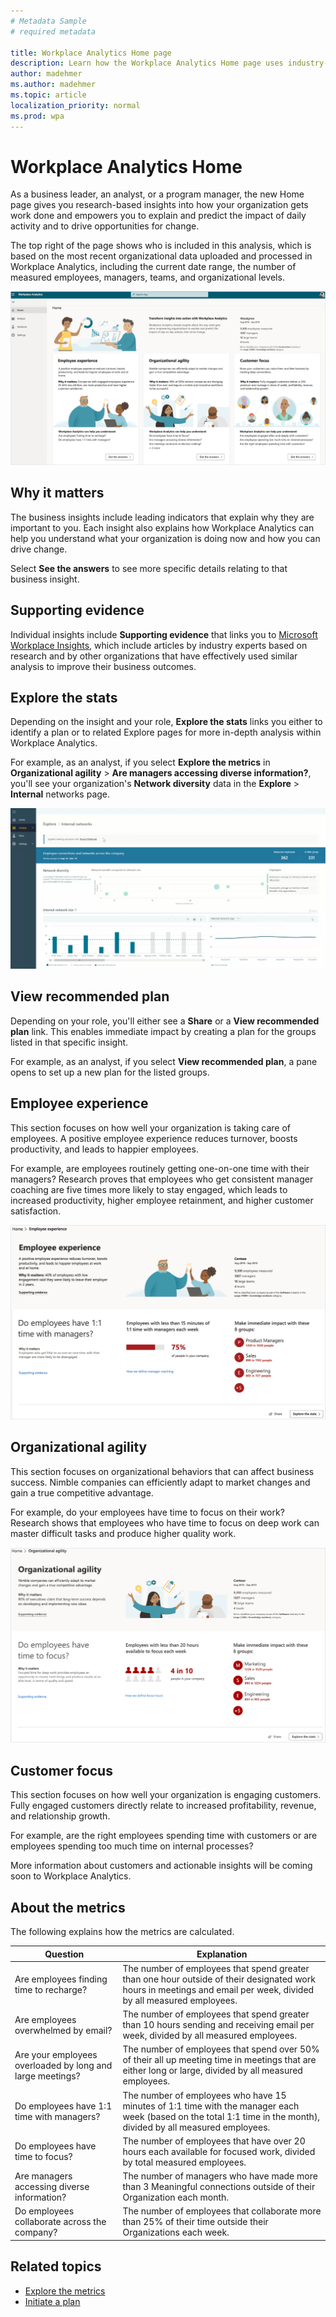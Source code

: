 ```yaml
---
# Metadata Sample
# required metadata

title: Workplace Analytics Home page
description: Learn how the Workplace Analytics Home page uses industry-based research to show you actionable insights into more effective business outcomes
author: madehmer
ms.author: madehmer
ms.topic: article
localization_priority: normal 
ms.prod: wpa
---
```


# Workplace Analytics Home

As a business leader, an analyst, or a program manager, the new Home page gives you research-based insights into how your organization gets work done and empowers you to explain and predict the impact of daily activity and to drive opportunities for change.

The top right of the page shows who is included in this analysis, which is based on the most recent organizational data uploaded and processed in Workplace Analytics, including the current date range, the number of measured employees, managers, teams, and organizational levels.

![Home page](../images/wpa/use/wpa-home.png)

## Why it matters

The business insights include leading indicators that explain why they are important to you. Each insight also explains how Workplace Analytics can help you understand what your organization is doing now and how you can drive change.

Select **See the answers** to see more specific details relating to that business insight.

## Supporting evidence

Individual insights include **Supporting evidence** that links you to [Microsoft Workplace Insights](https://insights.office.com/), which include articles by industry experts based on research and by other organizations that have effectively used similar analysis to improve their business outcomes.

## Explore the stats

Depending on the insight and your role, **Explore the stats** links you either to identify a plan or to related Explore pages for more in-depth analysis within Workplace Analytics.

For example, as an analyst, if you select **Explore the metrics** in **Organizational agility** > **Are managers accessing diverse information?**, you'll see your organization's **Network diversity** data in the **Explore** > **Internal** networks page.

![Explore the stats](../images/wpa/use/explore-stats-example.png)

## View recommended plan

Depending on your role, you'll either see a **Share** or a **View recommended plan** link. This enables immediate impact by creating a plan for the groups listed in that specific insight.

For example, as an analyst, if you select **View recommended plan**, a pane opens to set up a new plan for the listed groups.

## Employee experience

This section focuses on how well your organization is taking care of employees. A positive employee experience reduces turnover, boosts productivity, and leads to happier employees.

For example, are employees routinely getting one-on-one time with their managers? Research proves that employees who get consistent manager coaching are five times more likely to stay engaged, which leads to increased productivity, higher employee retainment, and higher customer satisfaction.

![Employee experience](../images/wpa/use/employee-exp.png)

## Organizational agility

This section focuses on organizational behaviors that can affect business success. Nimble companies can efficiently adapt to market changes and gain a true competitive advantage.

For example, do your employees have time to focus on their work? Research shows that employees who have time to focus on deep work can master difficult tasks and produce higher quality work.

![Organizational agility](../images/wpa/use/org-agility.png)

## Customer focus

This section focuses on how well your organization is engaging customers. Fully engaged customers directly relate to increased profitability, revenue, and relationship growth.

For example, are the right employees spending time with customers or are employees spending too much time on internal processes?

More information about customers and actionable insights will be coming soon to Workplace Analytics.

## About the metrics

The following explains how the metrics are calculated.

|Question |Explanation  |
|---------|--------------|
|Are employees finding time to recharge? |The number of employees that spend greater than one hour outside of their designated work hours in meetings and email per week, divided by all measured employees. |
|Are employees overwhelmed by email? |The number of employees that spend greater than 10 hours sending and receiving email per week, divided by all measured employees. |
|Are your employees overloaded by long and large meetings? |The number of employees that spend over 50% of their all up meeting time in meetings that are either long or large, divided by all measured employees. |
|Do employees have 1:1 time with managers? |The number of employees who have 15 minutes of 1:1 time with the manager each week (based on the total 1:1 time in the month), divided by all measured employees. |
|Do employees have time to focus? |The number of employees that have over 20 hours each available for focused work, divided by total measured employees. |
|Are managers accessing diverse information? |The number of managers who have made more than 3 Meaningful connections outside of their Organization each month. |
|Do employees collaborate across the company? |The number of employees that collaborate more than 25% of their time outside their Organizations each week. |

## Related topics

* [Explore the metrics](./explore-intro.md)
* [Initiate a plan](../tutorials/solutionsv2-intro.md)